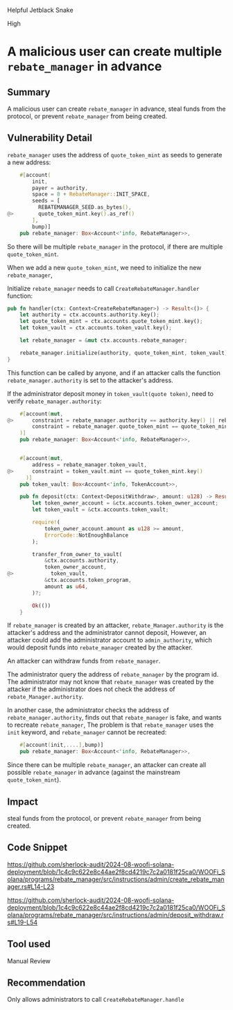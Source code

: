 Helpful Jetblack Snake

High

# A malicious user can create multiple `rebate_manager` in advance

## Summary
A malicious user can create `rebate_manager` in advance, steal funds from the protocol, or prevent `rebate_manager` from being created.

## Vulnerability Detail
`rebate_manager` uses the address of `quote_token_mint` as seeds to generate a new address:

```rust
    #[account(
        init,
        payer = authority,
        space = 8 + RebateManager::INIT_SPACE,
        seeds = [
          REBATEMANAGER_SEED.as_bytes(),
@>        quote_token_mint.key().as_ref()
        ],
        bump)]
    pub rebate_manager: Box<Account<'info, RebateManager>>,
```

So there will be multiple `rebate_manager` in the protocol, if there are multiple `quote_token_mint`.

When we add a new `quote_token_mint`, we need to initialize the new `rebate_manager`,

Initialize `rebate_manager` needs to call `CreateRebateManager.handler` function:

```rust
pub fn handler(ctx: Context<CreateRebateManager>) -> Result<()> {
    let authority = ctx.accounts.authority.key();
    let quote_token_mint = ctx.accounts.quote_token_mint.key();
    let token_vault = ctx.accounts.token_vault.key();

    let rebate_manager = &mut ctx.accounts.rebate_manager;

    rebate_manager.initialize(authority, quote_token_mint, token_vault)
}
```

This function can be called by anyone, and if an attacker calls the function `rebate_manager.authority` is set to the attacker's address.

If the administrator deposit money in `token_vault(quote token)`, need to verify `rebate_manager.authority`:

```rust
    #[account(mut,
@>      constraint = rebate_manager.authority == authority.key() || rebate_manager.admin_authority.contains(authority.key),
        constraint = rebate_manager.quote_token_mint == quote_token_mint.key()
    )]
    pub rebate_manager: Box<Account<'info, RebateManager>>,


    #[account(mut,
        address = rebate_manager.token_vault,
@>      constraint = token_vault.mint == quote_token_mint.key()
      )]
    pub token_vault: Box<Account<'info, TokenAccount>>,

    pub fn deposit(ctx: Context<DepositWithdraw>, amount: u128) -> Result<()> {
        let token_owner_account = &ctx.accounts.token_owner_account;
        let token_vault = &ctx.accounts.token_vault;

        require!(
            token_owner_account.amount as u128 >= amount,
            ErrorCode::NotEnoughBalance
        );

        transfer_from_owner_to_vault(
            &ctx.accounts.authority,
            token_owner_account,
@>            token_vault,
            &ctx.accounts.token_program,
            amount as u64,
        )?;

        Ok(())
    }
```

If `rebate_manager` is created by an attacker, `rebate_Manager.authority` is the attacker's address and the administrator cannot deposit, However, an attacker could add the administrator account to `admin_authority`, which would deposit funds into `rebate_manager` created by the attacker.

An attacker can withdraw funds from `rebate_manager`.

The administrator query the address of `rebate_manager` by the program id. The administrator may not know that `rebate_manager` was created by the attacker if the administrator does not check the address of `rebate_Manager.authority`.

In another case, the administrator checks the address of `rebate_manager.authority`, finds out that `rebate_manager` is fake, and wants to recreate `rebate_manager`,
The problem is that `rebate_manager` uses the `init` keyword, and `rebate_manager` cannot be recreated:

```rust
    #[account(init,....],bump)]
    pub rebate_manager: Box<Account<'info, RebateManager>>,
```

Since there can be multiple `rebate_manager`, an attacker can  create all possible `rebate_manager` in advance (against the mainstream `quote_token_mint`).

## Impact
steal funds from the protocol, or prevent `rebate_manager` from being created.

## Code Snippet

https://github.com/sherlock-audit/2024-08-woofi-solana-deployment/blob/1c4c9c622e8c44ae2f8cd4219c7c2a0181f25ca0/WOOFi_Solana/programs/rebate_manager/src/instructions/admin/create_rebate_manager.rs#L14-L23

https://github.com/sherlock-audit/2024-08-woofi-solana-deployment/blob/1c4c9c622e8c44ae2f8cd4219c7c2a0181f25ca0/WOOFi_Solana/programs/rebate_manager/src/instructions/admin/deposit_withdraw.rs#L19-L54

## Tool used

Manual Review

## Recommendation
Only allows administrators to call `CreateRebateManager.handle`